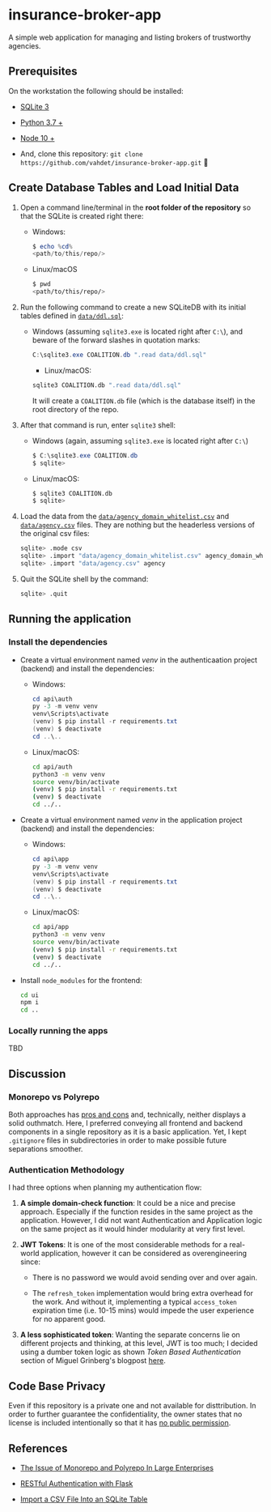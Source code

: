 # insurance-broker-app

A simple web application for managing and listing brokers of trustworthy agencies.

## Prerequisites

On the workstation the following should be installed:

- [SQLite 3](https://www.sqlite.org/download.html)

- [Python 3.7 +](https://www.python.org/downloads/)

- [Node 10 +](https://nodejs.org/en/)

- And, clone this repository: `git clone https://github.com/vahdet/insurance-broker-app.git` 🍾

## Create Database Tables and Load Initial Data

1. Open a command line/terminal in the **root folder of the repository** so that the SQLite is created right there:

   - Windows:

     ```ps1
     $ echo %cd%
     <path/to/this/repo/>
     ```

   - Linux/macOS

     ```sh
     $ pwd
     <path/to/this/repo/>
     ```

2. Run the following command to create a new SQLiteDB with its initial tables defined in [`data/ddl.sql`](data/ddl.sql):

   - Windows (assuming `sqlite3.exe` is located right after `C:\`), and beware of the forward slashes in quotation marks:

     ```ps1
     C:\sqlite3.exe COALITION.db ".read data/ddl.sql"
     ```

     - Linux/macOS:

     ```sh
     sqlite3 COALITION.db ".read data/ddl.sql"
     ```

     It will create a `COALITION.db` file (which is the database itself) in the root directory of the repo.

3. After that command is run, enter `sqlite3` shell:

   - Windows (again, assuming `sqlite3.exe` is located right after `C:\`)

     ```ps1
     $ C:\sqlite3.exe COALITION.db
     $ sqlite>
     ```

   - Linux/macOS:

     ```sh
     $ sqlite3 COALITION.db
     $ sqlite>
     ```

4. Load the data from the [`data/agency_domain_whitelist.csv`](data/agency_domain_whitelist.csv) and [`data/agency.csv`](data/agency.csv) files. They are nothing but the headerless versions of the original csv files:

   ```sh
   sqlite> .mode csv
   sqlite> .import "data/agency_domain_whitelist.csv" agency_domain_whitelist
   sqlite> .import "data/agency.csv" agency
   ```

5. Quit the SQLite shell by the command:

   ```sh
   sqlite> .quit
   ```

## Running the application

### Install the dependencies

- Create a virtual environment named _venv_ in the authenticaation project (backend) and install the dependencies:

  - Windows:

    ```ps1
    cd api\auth
    py -3 -m venv venv
    venv\Scripts\activate
    (venv) $ pip install -r requirements.txt
    (venv) $ deactivate
    cd ..\..
    ```

  - Linux/macOS:

    ```sh
    cd api/auth
    python3 -m venv venv
    source venv/bin/activate
    (venv) $ pip install -r requirements.txt
    (venv) $ deactivate
    cd ../..
    ```

- Create a virtual environment named _venv_ in the application project (backend) and install the dependencies:

  - Windows:

    ```ps1
    cd api\app
    py -3 -m venv venv
    venv\Scripts\activate
    (venv) $ pip install -r requirements.txt
    (venv) $ deactivate
    cd ..\..
    ```

  - Linux/macOS:

    ```sh
    cd api/app
    python3 -m venv venv
    source venv/bin/activate
    (venv) $ pip install -r requirements.txt
    (venv) $ deactivate
    cd ../..
    ```

- Install `node_modules` for the frontend:

  ```sh
  cd ui
  npm i
  cd ..
  ```

### Locally running the apps

TBD

## Discussion

### Monorepo vs Polyrepo

Both approaches has [pros and cons](https://dl.acm.org/doi/pdf/10.1145/3328433.3328435) and, technically, neither displays a solid outhmatch. Here, I preferred conveying all frontend and backend components in a single repository as it is a basic application. Yet, I kept `.gitignore` files in subdirectories in order to make possible future separations smoother.

### Authentication Methodology

I had three options when planning my authentication flow:

1. **A simple domain-check function**: It could be a nice and precise approach. Especially if the function resides in the same project as the application. However, I did not want Authentication and Application logic on the same project as it would hinder modularity at very first level.

2. **JWT Tokens**: It is one of the most considerable methods for a real-world application, however it can be considered as overengineering since:

   - There is no password we would avoid sending over and over again.

   - The `refresh_token` implementation would bring extra overhead for the work. And without it, implementing a typical `access_token` expiration time (i.e. 10-15 mins) would impede the user experience for no apparent good.

3. **A less sophisticated token**: Wanting the separate concerns lie on different projects and thinking, at this level, JWT is too much; I decided using a dumber token logic as shown _Token Based Authentication_ section of Miguel Grinberg's blogpost [here](https://blog.miguelgrinberg.com/post/restful-authentication-with-flask).

## Code Base Privacy

Even if this repository is a private one and not available for disttribution. In order to further guarantee the confidentiality, the owner states that no license is included intentionally so that it has [no public permission](https://choosealicense.com/no-permission/).

## References

- [The Issue of Monorepo and Polyrepo In Large Enterprises](https://dl.acm.org/doi/pdf/10.1145/3328433.3328435)

- [RESTful Authentication with Flask](https://blog.miguelgrinberg.com/post/restful-authentication-with-flask)

- [Import a CSV File Into an SQLite Table](https://www.sqlitetutorial.net/sqlite-import-csv/)
